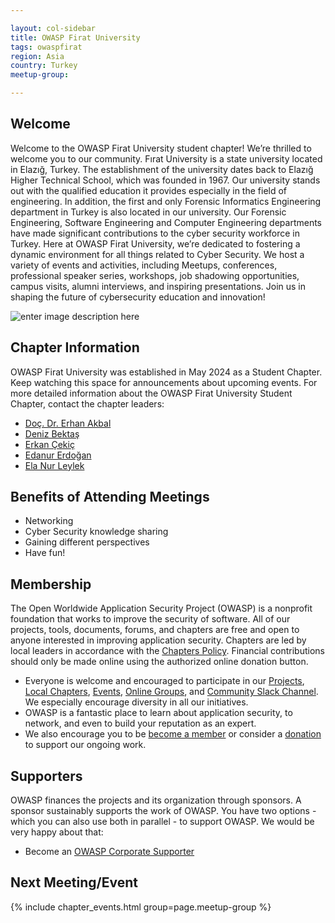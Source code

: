 ```yaml
---

layout: col-sidebar
title: OWASP Firat University
tags: owaspfirat
region: Asia
country: Turkey
meetup-group:

---
```


## Welcome
Welcome to the OWASP Firat University student chapter! We’re thrilled to welcome you to our community. Fırat University is a state university located in Elazığ, Turkey. The establishment of the university dates back to Elazığ Higher Technical School, which was founded in 1967. Our university stands out with the qualified education it provides especially in the field of engineering. In addition, the first and only Forensic Informatics Engineering department in Turkey is also located in our university. Our Forensic Engineering, Software Engineering and Computer Engineering departments have made significant contributions to the cyber security workforce in Turkey.
Here at OWASP Firat University, we’re dedicated to fostering a dynamic environment for all things related to Cyber Security. We host a variety of events and activities, including Meetups, conferences, professional speaker series, workshops, job shadowing opportunities, campus visits, alumni interviews, and inspiring presentations. Join us in shaping the future of cybersecurity education and innovation!

![enter image description here](https://owasp.org/www-chapter-firat-university/assets/images/OWASP%20Full%20Logo%20-%20Blue.png)
## Chapter Information
OWASP Firat University was established in May 2024 as a Student Chapter.
Keep watching this space for announcements about upcoming events. For more detailed information about the OWASP Firat University Student Chapter, contact the chapter leaders:

 - [Doç. Dr. Erhan Akbal](mailto:erhan.akbal@owasp.org)
 - [Deniz Bektaş](mailto:deniz.bektas@owasp.org)
 - [Erkan Çekiç](mailto:erkan.cekic@owasp.org)
 - [Edanur Erdoğan](mailto:edanur.erdogan@owasp.org)
 - [Ela Nur Leylek](mailto:elanur.leylek@owasp.org)


## Benefits of Attending Meetings
-   Networking
-   Cyber Security knowledge sharing
-   Gaining different perspectives
-   Have fun!

## Membership
The Open Worldwide Application Security Project (OWASP) is a nonprofit foundation that works to improve the security of software. All of our projects, tools, documents, forums, and chapters are free and open to anyone interested in improving application security.
Chapters are led by local leaders in accordance with the  [Chapters Policy](https://owasp.org/www-policy/operational/chapters). Financial contributions should only be made online using the authorized online donation button.
-   Everyone is welcome and encouraged to participate in our  [Projects](https://owasp.org/projects/),  [Local Chapters](https://owasp.org/chapters/),  [Events](https://owasp.org/events/),  [Online Groups](https://groups.google.com/a/owasp.com/), and  [Community Slack Channel](https://owasp.slack.com/). We especially encourage diversity in all our initiatives.
- OWASP is a fantastic place to learn about application security, to network, and even to build your reputation as an expert.
- We also encourage you to be  [become a member](https://owasp.org/membership/)  or consider a  [donation](https://owasp.org/donate/)  to support our ongoing work.

## Supporters
OWASP finances the projects and its organization through sponsors. A sponsor sustainably supports the work of OWASP. You have two options - which you can also use both in parallel - to support OWASP. We would be very happy about that:
-   Become an  [OWASP Corporate Supporter](https://owasp.org/supporters/)
  
Next Meeting/Event <!-- You should keep this section as it will populate your meetup events -->
---------------------
{% include chapter_events.html group=page.meetup-group %}
